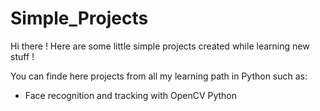 # Simple_Projects
Hi there ! Here are some little simple projects created while learning new stuff !

You can finde here projects from all my learning path in Python such as:
  - Face recognition and tracking with OpenCV Python
 
